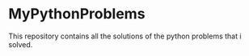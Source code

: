 # MyPythonProblems
This repository contains all the solutions of the python problems that i solved.
